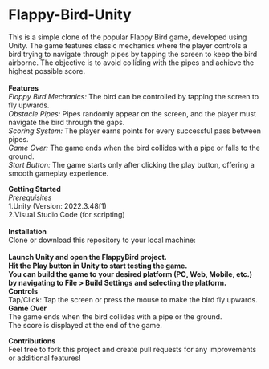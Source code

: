 # Flappy-Bird-Unity
This is a simple clone of the popular Flappy Bird game, developed using Unity. The game features classic mechanics where the player controls a bird trying to navigate through pipes by tapping the screen to keep the bird airborne. The objective is to avoid colliding with the pipes and achieve the highest possible score.
<br>
<br>
**Features**<br>
_Flappy Bird Mechanics:_ The bird can be controlled by tapping the screen to fly upwards.<br>
_Obstacle Pipes:_ Pipes randomly appear on the screen, and the player must navigate the bird through the gaps.<br>
_Scoring System:_ The player earns points for every successful pass between pipes.
<br>
_Game Over:_ The game ends when the bird collides with a pipe or falls to the ground.
<br>
_Start Button:_ The game starts only after clicking the play button, offering a smooth gameplay experience.
<br>

**Getting Started**
<br>
_Prerequisites_
<br>
1.Unity (Version: 2022.3.48f1)
<br>2.Visual Studio Code (for scripting)
<br>
<br>
**Installation**
<br>Clone or download this repository to your local machine:
<br>
<br>
**Launch Unity and open the FlappyBird project.**
<br>
**Hit the Play button in Unity to start testing the game.**
<br>
**You can build the game to your desired platform (PC, Web, Mobile, etc.) by navigating to File > Build Settings and selecting the platform.**
<br>
**Controls**
<br>
Tap/Click: Tap the screen or press the mouse to make the bird fly upwards.
<br>
**Game Over**
<br>The game ends when the bird collides with a pipe or the ground.
<br>The score is displayed at the end of the game.

**Contributions**<br>
Feel free to fork this project and create pull requests for any improvements or additional features!
